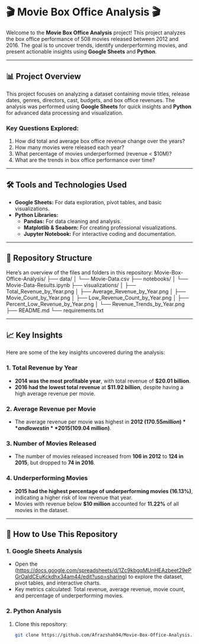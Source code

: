 # 🎬 Movie Box Office Analysis 🎬

Welcome to the **Movie Box Office Analysis** project! This project analyzes the box office performance of 508 movies released between 2012 and 2016. The goal is to uncover trends, identify underperforming movies, and present actionable insights using **Google Sheets** and **Python**.

---

## 📊 **Project Overview**
This project focuses on analyzing a dataset containing movie titles, release dates, genres, directors, cast, budgets, and box office revenues. The analysis was performed using **Google Sheets** for quick insights and **Python** for advanced data processing and visualization.

### **Key Questions Explored:**
1. How did total and average box office revenue change over the years?
2. How many movies were released each year?
3. What percentage of movies underperformed (revenue < $10M)?
4. What are the trends in box office performance over time?

---

## 🛠️ **Tools and Technologies Used**
- **Google Sheets:** For data exploration, pivot tables, and basic visualizations.
- **Python Libraries:**
  - **Pandas:** For data cleaning and analysis.
  - **Matplotlib & Seaborn:** For creating professional visualizations.
  - **Jupyter Notebook:** For interactive coding and documentation.

---

## 📂 **Repository Structure**
Here’s an overview of the files and folders in this repository:
Movie-Box-Office-Analysis/
├── data/
│   └── Movie-Data.csv
├── notebooks/
│   └── Movie-Data-Results.ipynb
├── visualizations/
│   ├── Total_Revenue_by_Year.png
│   ├── Average_Revenue_by_Year.png
│   ├── Movie_Count_by_Year.png
│   ├── Low_Revenue_Count_by_Year.png
│   ├── Percent_Low_Revenue_by_Year.png
│   └── Revenue_Trends_by_Year.png
├── README.md
└── requirements.txt

---

## 📈 **Key Insights**
Here are some of the key insights uncovered during the analysis:

### **1. Total Revenue by Year**
- **2014 was the most profitable year**, with total revenue of **$20.01 billion**.
- **2016 had the lowest total revenue** at **$11.92 billion**, despite having a high average revenue per movie.

### **2. Average Revenue per Movie**
- The average revenue per movie was highest in **2012 ($170.55 million)** and lowest in **2015 ($109.04 million)**.

### **3. Number of Movies Released**
- The number of movies released increased from **106 in 2012** to **124 in 2015**, but dropped to **74 in 2016**.

### **4. Underperforming Movies**
- **2015 had the highest percentage of underperforming movies (16.13%)**, indicating a higher risk of low revenue that year.
- Movies with revenue below **$10 million** accounted for **11.22%** of all movies in the dataset.

---

## 🚀 **How to Use This Repository**
### **1. Google Sheets Analysis**
- Open the (https://docs.google.com/spreadsheets/d/1Zc9kbgqMUnHEAzbeet29ePGrOaldCEuKckdhx34am44/edit?usp=sharing) to explore the dataset, pivot tables, and interactive charts.
- Key metrics calculated: Total revenue, average revenue, movie count, and percentage of underperforming movies.

### **2. Python Analysis**
1. Clone this repository:
   ```bash
   git clone https://github.com/Afrazshah94/Movie-Box-Office-Analysis.git
